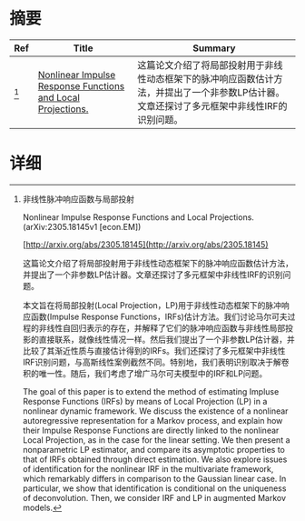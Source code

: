 # 摘要

| Ref | Title | Summary |
| --- | --- | --- |
| [^1] | [Nonlinear Impulse Response Functions and Local Projections.](http://arxiv.org/abs/2305.18145) | 这篇论文介绍了将局部投射用于非线性动态框架下的脉冲响应函数估计方法，并提出了一个非参数LP估计器。文章还探讨了多元框架中非线性IRF的识别问题。 |

# 详细

[^1]: 非线性脉冲响应函数与局部投射

    Nonlinear Impulse Response Functions and Local Projections. (arXiv:2305.18145v1 [econ.EM])

    [http://arxiv.org/abs/2305.18145](http://arxiv.org/abs/2305.18145)

    这篇论文介绍了将局部投射用于非线性动态框架下的脉冲响应函数估计方法，并提出了一个非参数LP估计器。文章还探讨了多元框架中非线性IRF的识别问题。

    

    本文旨在将局部投射(Local Projection，LP)用于非线性动态框架下的脉冲响应函数(Impulse Response Functions，IRFs)估计方法。我们讨论马尔可夫过程的非线性自回归表示的存在，并解释了它们的脉冲响应函数与非线性局部投影的直接联系，就像线性情况一样。然后我们提出了一个非参数LP估计器，并比较了其渐近性质与直接估计得到的IRFs。我们还探讨了多元框架中非线性IRF识别问题，与高斯线性案例截然不同。特别地，我们表明识别取决于解卷积的唯一性。随后，我们考虑了增广马尔可夫模型中的IRF和LP问题。

    The goal of this paper is to extend the method of estimating Impluse Response Functions (IRFs) by means of Local Projection (LP) in a nonlinear dynamic framework. We discuss the existence of a nonlinear autoregressive representation for a Markov process, and explain how their Impulse Response Functions are directly linked to the nonlinear Local Projection, as in the case for the linear setting. We then present a nonparametric LP estimator, and compare its asymptotic properties to that of IRFs obtained through direct estimation. We also explore issues of identification for the nonlinear IRF in the multivariate framework, which remarkably differs in comparison to the Gaussian linear case. In particular, we show that identification is conditional on the uniqueness of deconvolution. Then, we consider IRF and LP in augmented Markov models.
    

